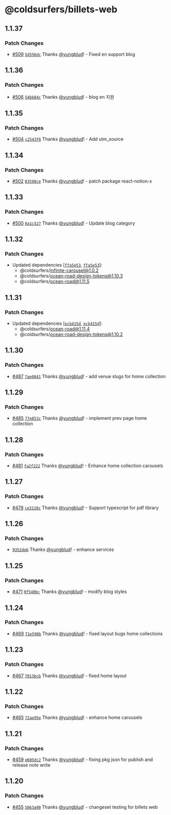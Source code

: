 # @coldsurfers/billets-web

## 1.1.37

### Patch Changes

- [#509](https://github.com/coldsurfers/surfers-root/pull/509) [`5d556dc`](https://github.com/coldsurfers/surfers-root/commit/5d556dc606a1c1f33825fdeffa5a286522e8c45f) Thanks [@yungblud](https://github.com/yungblud)! - Fixed en support blog

## 1.1.36

### Patch Changes

- [#506](https://github.com/coldsurfers/surfers-root/pull/506) [`54bb84c`](https://github.com/coldsurfers/surfers-root/commit/54bb84ca83a62ed2126868717de68cf22286a6be) Thanks [@yungblud](https://github.com/yungblud)! - blog en 지원

## 1.1.35

### Patch Changes

- [#504](https://github.com/coldsurfers/surfers-root/pull/504) [`c2543f6`](https://github.com/coldsurfers/surfers-root/commit/c2543f6fe683858eb3d1c390683660149c23c9bf) Thanks [@yungblud](https://github.com/yungblud)! - Add utm_source

## 1.1.34

### Patch Changes

- [#502](https://github.com/coldsurfers/surfers-root/pull/502) [`03598ce`](https://github.com/coldsurfers/surfers-root/commit/03598ce3dc79b6826a9adc5ff7c73ce56f36a817) Thanks [@yungblud](https://github.com/yungblud)! - patch package react-notion-x

## 1.1.33

### Patch Changes

- [#500](https://github.com/coldsurfers/surfers-root/pull/500) [`0a1c527`](https://github.com/coldsurfers/surfers-root/commit/0a1c527274ff018f890f5bc44e40434a0a755013) Thanks [@yungblud](https://github.com/yungblud)! - Update blog category

## 1.1.32

### Patch Changes

- Updated dependencies [[`ffa5e53`](https://github.com/coldsurfers/surfers-root/commit/ffa5e536820d303eaa2103b68f6ddc6f088c5885), [`ffa5e53`](https://github.com/coldsurfers/surfers-root/commit/ffa5e536820d303eaa2103b68f6ddc6f088c5885)]:
  - @coldsurfers/infinite-carousel@1.0.2
  - @coldsurfers/ocean-road-design-tokens@1.10.3
  - @coldsurfers/ocean-road@1.11.5

## 1.1.31

### Patch Changes

- Updated dependencies [[`ecb415d`](https://github.com/coldsurfers/surfers-root/commit/ecb415da7ed8ee8844ee7df7f287593df24e6e53), [`ecb415d`](https://github.com/coldsurfers/surfers-root/commit/ecb415da7ed8ee8844ee7df7f287593df24e6e53)]:
  - @coldsurfers/ocean-road@1.11.4
  - @coldsurfers/ocean-road-design-tokens@1.10.2

## 1.1.30

### Patch Changes

- [#487](https://github.com/coldsurfers/surfers-root/pull/487) [`7ae0841`](https://github.com/coldsurfers/surfers-root/commit/7ae0841e395feac026a84c87f4689280b560876a) Thanks [@yungblud](https://github.com/yungblud)! - add venue slugs for home collection

## 1.1.29

### Patch Changes

- [#485](https://github.com/coldsurfers/surfers-root/pull/485) [`77e853c`](https://github.com/coldsurfers/surfers-root/commit/77e853c17a7663c8735585a122baa6be8849e720) Thanks [@yungblud](https://github.com/yungblud)! - implement prev page home collection

## 1.1.28

### Patch Changes

- [#481](https://github.com/coldsurfers/surfers-root/pull/481) [`fa2f222`](https://github.com/coldsurfers/surfers-root/commit/fa2f222640f73d6cdfe8e48153c8b687fb078031) Thanks [@yungblud](https://github.com/yungblud)! - Enhance home collection carousels

## 1.1.27

### Patch Changes

- [#478](https://github.com/coldsurfers/surfers-root/pull/478) [`ce3110c`](https://github.com/coldsurfers/surfers-root/commit/ce3110ca2769a748deae8be3b67f5dcd430b67b6) Thanks [@yungblud](https://github.com/yungblud)! - Support typescript for pdf library

## 1.1.26

### Patch Changes

- [`9352deb`](https://github.com/coldsurfers/surfers-root/commit/9352debd866db52a71a77bf96b713b2a4be0f476) Thanks [@yungblud](https://github.com/yungblud)! - enhance services

## 1.1.25

### Patch Changes

- [#471](https://github.com/coldsurfers/surfers-root/pull/471) [`9f540bc`](https://github.com/coldsurfers/surfers-root/commit/9f540bc450434bfbe7a9e45384985003e6009b4d) Thanks [@yungblud](https://github.com/yungblud)! - modify blog styles

## 1.1.24

### Patch Changes

- [#469](https://github.com/coldsurfers/surfers-root/pull/469) [`71e596b`](https://github.com/coldsurfers/surfers-root/commit/71e596b7cffb47e7a1ddf0ce5a46c3378c7b8a05) Thanks [@yungblud](https://github.com/yungblud)! - fixed layout bugs home collections

## 1.1.23

### Patch Changes

- [#467](https://github.com/coldsurfers/surfers-root/pull/467) [`7013bcb`](https://github.com/coldsurfers/surfers-root/commit/7013bcb38f652891865e7ce106c2bd12f54f06ca) Thanks [@yungblud](https://github.com/yungblud)! - fixed home layout

## 1.1.22

### Patch Changes

- [#465](https://github.com/coldsurfers/surfers-root/pull/465) [`72ae95e`](https://github.com/coldsurfers/surfers-root/commit/72ae95eb15a0664c6bd4d778def10a8e20bc2e85) Thanks [@yungblud](https://github.com/yungblud)! - enhance home carousels

## 1.1.21

### Patch Changes

- [#459](https://github.com/coldsurfers/surfers-root/pull/459) [`e605dc2`](https://github.com/coldsurfers/surfers-root/commit/e605dc2c774631a9eee45df985dbedb67ca75eb8) Thanks [@yungblud](https://github.com/yungblud)! - fixing pkg json for publish and release note write

## 1.1.20

### Patch Changes

- [#455](https://github.com/coldsurfers/surfers-root/pull/455) [`5863a90`](https://github.com/coldsurfers/surfers-root/commit/5863a90753299b571973f6c39c32a8675b908f28) Thanks [@yungblud](https://github.com/yungblud)! - changeset testing for billets web
